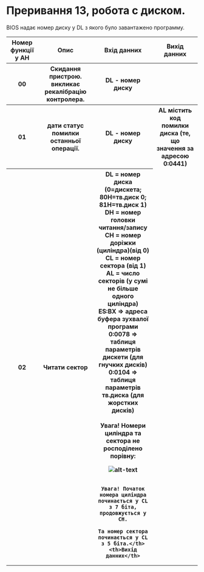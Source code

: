 # Преривання 13, робота с диском.

BIOS надає номер диску у DL з якого було завантажено программу.

<table>
  <tr>
    <th>Номер функції у AH</th>
    <th>Опис</th>
    <th>Вхід данних</th>
    <th>Вихід данних</th>
  </tr>
  <tr>
    <th>00</th>
    <th>Скидання пристрою. викликає рекалібрацію контролера.</th>
    <th>DL - номер диску</th>
    <th></th>
  </tr>
  <tr>
    <th>01</th>
    <th>дати статус помилки останньої операції.</th>
    <th>DL - номер диску</th>
    <th>AL містить код помилки диска (те, що значення за адресою 0:0441)</th>
  </tr>
  <tr>
    <th>02</th>
    <th>Читати сектор</th>
    <th>DL = номер диска (0=дискета; 80H=тв.диск 0; 81H=тв.диск 1)<br>
        DH = номер головки читання/запису<br>
        CH = номер доріжки (циліндра)(від 0)<br>
        CL = номер сектора (від 1)<br>
        AL = число секторів (у сумі не більше одного циліндра)<br>
        ES:BX => адреса буфера зухвалої програми<br>
        0:0078 => таблиця параметрів дискети (для гнучких дисків)<br>
        0:0104 => таблиця параметрів тв.диска (для жорстких дисків)<br>
<br>
        Увага! Номери циліндра та сектора не росподілено порівну: <br>

![alt-text](MyDoc/img/Int13_CX.PNG)

                Увага! Початок номера циліндра починається у CL з 7 біта, продовжується у CH.
                       Та номер сектора починається у CL з 5 біта.</th>
    <th>Вихід данних</th>
  </tr>
</table>
